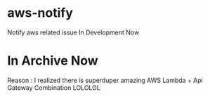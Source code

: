 # aws-notify

Notify aws related issue
In Development Now

# In Archive Now
Reason : I realized there is superduper amazing AWS Lambda + Api Gateway Combination LOLOLOL
